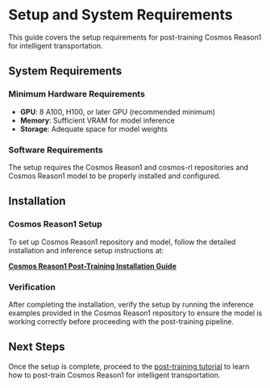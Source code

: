 # Setup and System Requirements

This guide covers the setup requirements for post-training Cosmos Reason1 for intelligent transportation.

## System Requirements

### Minimum Hardware Requirements

- **GPU**: 8 A100, H100, or later GPU (recommended minimum)
- **Memory**: Sufficient VRAM for model inference
- **Storage**: Adequate space for model weights

### Software Requirements

The setup requires the Cosmos Reason1 and cosmos-rl repositories and Cosmos Reason1 model to be properly installed and configured.

## Installation

### Cosmos Reason1 Setup

To set up Cosmos Reason1 repository and model, follow the detailed installation and inference setup instructions at:

**[Cosmos Reason1 Post-Training Installation Guide](https://github.com/nvidia-cosmos/cosmos-reason1/blob/main/examples/post_training/README.md#setup)**

### Verification

After completing the installation, verify the setup by running the inference examples provided in the Cosmos Reason1 repository to ensure the model is working correctly before proceeding with the post-training pipeline.

## Next Steps

Once the setup is complete, proceed to the [post-training tutorial](post_training.md) to learn how to post-train Cosmos Reason1 for intelligent transportation.
